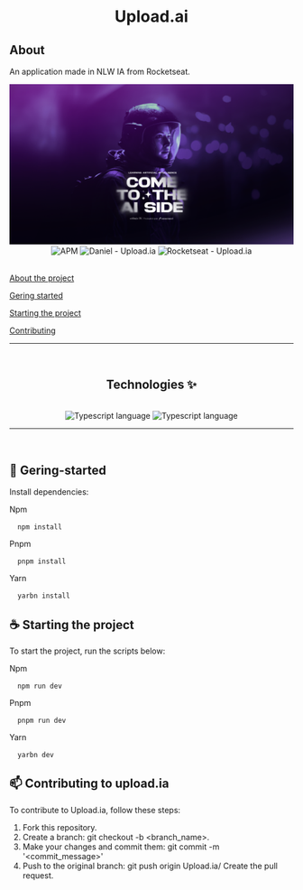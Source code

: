 <h1 align="center">Upload.ai</h1>

## About
<p>An application made in NLW IA from Rocketseat.</p>
<img src="web/public/Wallpaper - 1920x1080.png"/>

<br>

<div  align="center">
  <img alt="APM" src="https://img.shields.io/npm/l/express">
  <img alt="Daniel - Upload.ia" src="https://img.shields.io/badge/Daniel-Upload.ia-996DFF">
  <img alt="Rocketseat - Upload.ia" src="https://img.shields.io/badge/NLW-Rocketseat-996DFF">
</div>

<br>

[About the project](#about)

[Gering started](#-gering-started)

[Starting the project](#-starting-the-project)

[Contributing](#-contributing-to-uploadia)

<hr>

<br>
  <h2 align="center">Technologies ✨</h2>
<br>

<div align="center">
  <img alt="Typescript language" src="https://img.shields.io/badge/TypeScript-007ACC?style=for-the-badge&logo=typescript&logoColor=white">
  <img alt="Typescript language" src="https://shields.io/badge/react-black?logo=react&style=for-the-badge">
</div>

<hr>
<br>

## 🚀 Gering-started

Install dependencies:

Npm
```shell
  npm install
```

Pnpm
```shell
  pnpm install
```
Yarn
```shell
  yarbn install
```

## ☕ Starting the project
To start the project, run the scripts below:

Npm
```shell
  npm run dev
```

Pnpm
```shell
  pnpm run dev
```
Yarn
```shell
  yarbn dev
```

## 📫 Contributing to upload.ia

To contribute to Upload.ia, follow these steps:

1. Fork this repository.
2. Create a branch: git checkout -b <branch_name>.
3. Make your changes and commit them: git commit -m '<commit_message>'
4. Push to the original branch: git push origin Upload.ia/<branch>
Create the pull request.